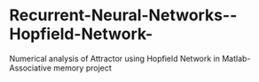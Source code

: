 # Recurrent-Neural-Networks--Hopfield-Network-
Numerical analysis of Attractor using Hopfield Network in Matlab- Associative memory project
